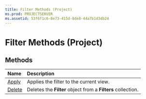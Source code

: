 ```yaml
---
title: Filter Methods (Project)
ms.prod: PROJECTSERVER
ms.assetid: 53f6f1c6-8e73-415d-8de8-44a7b1d3db24
---
```



# Filter Methods (Project)

## Methods



|**Name**|**Description**|
|:-----|:-----|
|[Apply](filter-apply-method-project.md)|Applies the filter to the current view.|
|[Delete](filter-delete-method-project.md)|Deletes the  **Filter** object from a **Filters** collection.|

